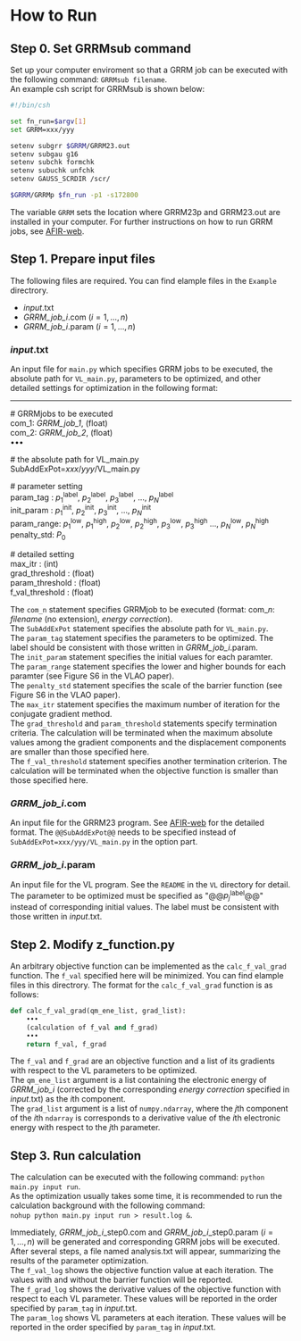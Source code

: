 # How to Run
## Step 0. Set GRRMsub command
Set up your computer enviroment so that a GRRM job can be executed with the following command: `GRRMsub filename`.  
An example csh script for GRRMsub is shown below:  
    
```sh
#!/bin/csh

set fn_run=$argv[1]
set GRRM=xxx/yyy

setenv subgrr $GRRM/GRRM23.out
setenv subgau g16
setenv subchk formchk
setenv subuchk unfchk
setenv GAUSS_SCRDIR /scr/

$GRRM/GRRMp $fn_run -p1 -s172800
```

The variable `GRRM` sets the location where GRRM23p and GRRM23.out are installed in your computer. For further instructions on how to run GRRM jobs, see [AFIR-web](https://afir.sci.hokudai.ac.jp).

## Step 1. Prepare input files
The following files are required. You can find elample files in the `Example` directrory.  
- _input_.txt  
- _GRRM_job_i_.com ($i = 1, \dotsc, n$)
- _GRRM_job_i_.param ($i = 1, \dotsc, n$)


### _input_.txt
An input file for `main.py` which specifies GRRM jobs to be executed, the absolute path for `VL_main.py`, parameters to be optimized, and other detailed settings for optimization in the following format:

  ----------
  \# GRRMjobs to be executed  
  com_1: _GRRM_job_1_, (float)   
  com_2: _GRRM_job_2_, (float)   
  •••
  
  \# the absolute path for VL_main.py  
  SubAddExPot=_xxx_/_yyy_/VL_main.py  
  
  \# parameter setting  
  param_tag  : $p_1^\mathrm{label}$, $p_2^\mathrm{label}$, $p_3^\mathrm{label}$, ..., $p_N^\mathrm{label}$  
  init_param : $p_1^\mathrm{init}$, $p_2^\mathrm{init}$, $p_3^\mathrm{init}$, ..., $p_N^\mathrm{init}$  
  param_range: $p_1^\mathrm{low}$, $p_1^\mathrm{high}$, $p_2^\mathrm{low}$, $p_2^\mathrm{high}$, $p_3^\mathrm{low}$, $p_3^\mathrm{high}$ ..., $p_N^\mathrm{low}$, $p_N^\mathrm{high}$  
  penalty_std: $P_0$  
  
  \# detailed setting  
  max_itr         : (int)   
  grad_threshold  : (float)   
  param_threshold : (float)   
  f_val_threshold : (float)   

The `com_n` statement specifies GRRMjob to be executed (format: com\__n_: _filename_ (no extension), _energy correction_).  
The `SubAddExPot` statement specifies the absolute path for `VL_main.py`.    
The `param_tag` statement specifies the parameters to be optimized. The label should be consistent with those written in _GRRM_job_i_.param.      
The `init_param` statement specifies the initial values for each paramter.    
The `param_range` statement specifies the lower and higher bounds for each paramter (see Figure S6 in the VLAO paper).  
The `penalty_std` statement specifies the scale of the barrier function (see Figure S6 in the VLAO paper).  
The `max_itr` statement specifies the maximum number of iteration for the conjugate gradient method.   
The `grad_threshold` and `param_threshold` statements specify termination criteria. The calculation will be terminated when the maximum absolute values among the gradient components and the displacement components are smaller than those specified here.  
The `f_val_threshold` statement specifies another termination criterion. The calculation will be terminated when the objective function is smaller than those specified here.  
   

### _GRRM_job_i_.com
An input file for the GRRM23 program. See [AFIR-web](https://afir.sci.hokudai.ac.jp) for the detailed format. The `@@SubAddExPot@@` needs to be specified instead of `SubAddExPot=xxx/yyy/VL_main.py` in the option part.

### _GRRM_job_i_.param
An input file for the VL program. See the `README` in the `VL` directory for detail. The parameter to be optimized must be specified as "@@_p<sub>j</sub>_<sup>label</sup>@@" instead of corresponding initial values. The label must be consistent with those written in _input_.txt.  

## Step 2. Modify z_function.py
An arbitrary objective function can be implemented as the `calc_f_val_grad` function. The `f_val` specified here will be minimized. 
You can find elample files in this directrory. The format for the `calc_f_val_grad` function is as follows:

```python
def calc_f_val_grad(qm_ene_list, grad_list):
    •••
    (calculation of f_val and f_grad)
    •••
    return f_val, f_grad
```

The `f_val` and `f_grad` are an objective function and a list of its gradients with respect to the VL parameters to be optimized.  
The `qm_ene_list` argument is a list containing the electronic energy of _GRRM_job_i_ (corrected by the corresponding _energy correction_ specified in  _input_.txt) as the *i*th component.  
The `grad_list` argument is a list of `numpy.ndarray`, where the *j*th component of the *i*th `ndarray` is corresponds to a derivative value of the *i*th electronic energy with respect to the *j*th parameter.

## Step 3. Run calculation
The calculation can be executed with the following command: `python main.py input run`.  
As the optimization usually takes some time, it is recommended to run the calculation background with the following command:  
`nohup python main.py input run > result.log &`.  

Immediately, _GRRM_job_i_\_step0.com and _GRRM_job_i_\_step0.param ($i = 1, \dotsc, n$) will be generated and corresponding GRRM jobs will be executed. After several steps, a file named analysis.txt will appear, summarizing the results of the parameter optimization.  
The `f_val_log` shows the objective function value at each iteration. The values with and without the barrier function will be reported.  
The `f_grad_log` shows the derivative values of the objective function with respect to each VL parameter. These values will be reported in the order specified by `param_tag` in _input_.txt.   
The `param_log` shows VL parameters at each iteration. These values will be reported in the order specified by `param_tag` in _input_.txt.

